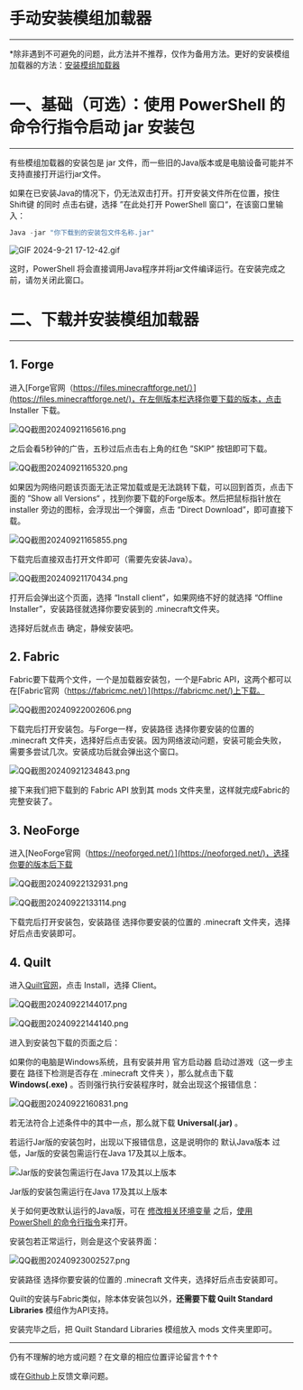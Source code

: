 # 手动安装模组加载器

---

*除非遇到不可避免的问题，此方法并不推荐，仅作为备用方法。更好的安装模组加载器的方法：[安装模组加载器](MOD%E6%A8%A1%E7%BB%84%E3%80%81%E6%95%B4%E5%90%88%E5%8C%85%E5%AE%89%E8%A3%85%208566c9ed12d64e7287a993c85e414398.md)

# 一、基础（可选）：使用 PowerShell 的命令行指令启动 jar 安装包

---

有些模组加载器的安装包是 jar 文件，而一些旧的Java版本或是电脑设备可能并不支持直接打开运行jar文件。

如果在已安装Java的情况下，仍无法双击打开。打开安装文件所在位置，按住 Shift键 的同时 点击右键，选择 ”在此处打开 PowerShell 窗口“，在该窗口里输入：

```powershell
Java -jar "你下载到的安装包文件名称.jar"
```

![GIF 2024-9-21 17-12-42.gif](%E6%89%8B%E5%8A%A8%E5%AE%89%E8%A3%85%E6%A8%A1%E7%BB%84%E5%8A%A0%E8%BD%BD%E5%99%A8%2010642acc0fdb802a9854ca0597520e91/GIF_2024-9-21_17-12-42.gif)

这时，PowerShell 将会直接调用Java程序并将jar文件编译运行。在安装完成之前，请勿关闭此窗口。

# 二、下载并安装模组加载器

---

## 1. Forge

进入[Forge官网（https://files.minecraftforge.net/）](https://files.minecraftforge.net/)，在左侧版本栏选择你要下载的版本，点击 Installer 下载。

![QQ截图20240921165616.png](%E6%89%8B%E5%8A%A8%E5%AE%89%E8%A3%85%E6%A8%A1%E7%BB%84%E5%8A%A0%E8%BD%BD%E5%99%A8%2010642acc0fdb802a9854ca0597520e91/QQ%25E6%2588%25AA%25E5%259B%25BE20240921165616.png)

之后会看5秒钟的广告，五秒过后点击右上角的红色 ”SKIP” 按钮即可下载。

![QQ截图20240921165320.png](%E6%89%8B%E5%8A%A8%E5%AE%89%E8%A3%85%E6%A8%A1%E7%BB%84%E5%8A%A0%E8%BD%BD%E5%99%A8%2010642acc0fdb802a9854ca0597520e91/QQ%25E6%2588%25AA%25E5%259B%25BE20240921165320.png)

如果因为网络问题该页面无法正常加载或是无法跳转下载，可以回到首页，点击下面的 ”Show all Versions“ ，找到你要下载的Forge版本。然后把鼠标指针放在 installer 旁边的图标，会浮现出一个弹窗，点击 “Direct Download”，即可直接下载。

![QQ截图20240921165855.png](%E6%89%8B%E5%8A%A8%E5%AE%89%E8%A3%85%E6%A8%A1%E7%BB%84%E5%8A%A0%E8%BD%BD%E5%99%A8%2010642acc0fdb802a9854ca0597520e91/QQ%25E6%2588%25AA%25E5%259B%25BE20240921165855.png)

下载完后直接双击打开文件即可（需要先安装Java）。

![QQ截图20240921170434.png](%E6%89%8B%E5%8A%A8%E5%AE%89%E8%A3%85%E6%A8%A1%E7%BB%84%E5%8A%A0%E8%BD%BD%E5%99%A8%2010642acc0fdb802a9854ca0597520e91/QQ%25E6%2588%25AA%25E5%259B%25BE20240921170434.png)

打开后会弹出这个页面，选择 “Install client”，如果网络不好的就选择 “Offline Installer”，安装路径就选择你要安装到的 .minecraft文件夹。

选择好后就点击 确定，静候安装吧。

## 2. Fabric

Fabric要下载两个文件，一个是加载器安装包，一个是Fabric API，这两个都可以在[Fabric官网（https://fabricmc.net/）](https://fabricmc.net/)上下载。

![QQ截图20240922002606.png](%E6%89%8B%E5%8A%A8%E5%AE%89%E8%A3%85%E6%A8%A1%E7%BB%84%E5%8A%A0%E8%BD%BD%E5%99%A8%2010642acc0fdb802a9854ca0597520e91/QQ%25E6%2588%25AA%25E5%259B%25BE20240922002606.png)

下载完后打开安装包。与Forge一样，安装路径 选择你要安装的位置的 .minecraft 文件夹，选择好后点击安装。因为网络波动问题，安装可能会失败，需要多尝试几次。安装成功后就会弹出这个窗口。

![QQ截图20240921234843.png](%E6%89%8B%E5%8A%A8%E5%AE%89%E8%A3%85%E6%A8%A1%E7%BB%84%E5%8A%A0%E8%BD%BD%E5%99%A8%2010642acc0fdb802a9854ca0597520e91/QQ%25E6%2588%25AA%25E5%259B%25BE20240921234843.png)

接下来我们把下载到的 Fabric API 放到其 mods 文件夹里，这样就完成Fabric的完整安装了。

## 3. NeoForge

进入[NeoForge官网（https://neoforged.net/）](https://neoforged.net/)，选择你要的版本后下载

![QQ截图20240922132931.png](%E6%89%8B%E5%8A%A8%E5%AE%89%E8%A3%85%E6%A8%A1%E7%BB%84%E5%8A%A0%E8%BD%BD%E5%99%A8%2010642acc0fdb802a9854ca0597520e91/5b94f451-018a-4d08-a8c5-dfa62b98cc05.png)

![QQ截图20240922133114.png](%E6%89%8B%E5%8A%A8%E5%AE%89%E8%A3%85%E6%A8%A1%E7%BB%84%E5%8A%A0%E8%BD%BD%E5%99%A8%2010642acc0fdb802a9854ca0597520e91/QQ%25E6%2588%25AA%25E5%259B%25BE20240922133114.png)

下载完后打开安装包，安装路径 选择你要安装的位置的 .minecraft 文件夹，选择好后点击安装即可。

## 4. Quilt

进入[Quilt官网](https://quiltmc.org/)，点击 Install，选择 Client。

![QQ截图20240922144017.png](%E6%89%8B%E5%8A%A8%E5%AE%89%E8%A3%85%E6%A8%A1%E7%BB%84%E5%8A%A0%E8%BD%BD%E5%99%A8%2010642acc0fdb802a9854ca0597520e91/QQ%25E6%2588%25AA%25E5%259B%25BE20240922144017.png)

![QQ截图20240922144140.png](%E6%89%8B%E5%8A%A8%E5%AE%89%E8%A3%85%E6%A8%A1%E7%BB%84%E5%8A%A0%E8%BD%BD%E5%99%A8%2010642acc0fdb802a9854ca0597520e91/QQ%25E6%2588%25AA%25E5%259B%25BE20240922144140.png)

进入到安装包下载的页面之后：

如果你的电脑是Windows系统，且有安装并用 官方启动器 启动过游戏（这一步主要在 路径下检测是否存在 .minecraft 文件夹 ），那么就点击下载 **Windows(.exe)** 。否则强行执行安装程序时，就会出现这个报错信息：

![QQ截图20240922160831.png](%E6%89%8B%E5%8A%A8%E5%AE%89%E8%A3%85%E6%A8%A1%E7%BB%84%E5%8A%A0%E8%BD%BD%E5%99%A8%2010642acc0fdb802a9854ca0597520e91/QQ%25E6%2588%25AA%25E5%259B%25BE20240922160831.png)

若无法符合上述条件中的其中一点，那么就下载 **Universal(.jar)** 。

若运行Jar版的安装包时，出现以下报错信息，这是说明你的 默认Java版本 过低，Jar版的安装包需运行在Java 17及其以上版本。

![Jar版的安装包需运行在Java 17及其以上版本](%E6%89%8B%E5%8A%A8%E5%AE%89%E8%A3%85%E6%A8%A1%E7%BB%84%E5%8A%A0%E8%BD%BD%E5%99%A8%2010642acc0fdb802a9854ca0597520e91/QQ%25E6%2588%25AA%25E5%259B%25BE20240922235700.png)

Jar版的安装包需运行在Java 17及其以上版本

关于如何更改默认运行的Java版，可在 [修改相关环境变量](%E6%89%8B%E5%8A%A8%E9%83%A8%E7%BD%B2Java%E7%8E%AF%E5%A2%83%E5%8F%8A%E5%85%B6%E6%B3%A8%E6%84%8F%E4%BA%8B%E9%A1%B9%2010142acc0fdb80f5aefee069dc12073f.md) 之后，[使用 PowerShell 的命令行指令](%E6%89%8B%E5%8A%A8%E5%AE%89%E8%A3%85%E6%A8%A1%E7%BB%84%E5%8A%A0%E8%BD%BD%E5%99%A8%2010642acc0fdb802a9854ca0597520e91.md)来打开。

安装包若正常运行，则会是这个安装界面：

![QQ截图20240923002527.png](%E6%89%8B%E5%8A%A8%E5%AE%89%E8%A3%85%E6%A8%A1%E7%BB%84%E5%8A%A0%E8%BD%BD%E5%99%A8%2010642acc0fdb802a9854ca0597520e91/QQ%25E6%2588%25AA%25E5%259B%25BE20240923002527.png)

安装路径 选择你要安装的位置的 .minecraft 文件夹，选择好后点击安装即可。

Quilt的安装与Fabric类似，除本体安装包以外，**还需要下载 Quilt Standard Libraries** 模组作为API支持。

安装完毕之后，把 Quilt Standard Libraries 模组放入 mods 文件夹里即可。

---

仍有不理解的地方或问题？在文章的相应位置评论留言↑↑↑

或在[Github](https://github.com/XendQieHit/getStartAboutMC/issues)上反馈文章问题。